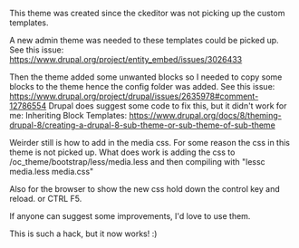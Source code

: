 This theme was created since the ckeditor was not picking up the custom templates.

A new admin theme was needed to these templates could be picked up.
See this issue: https://www.drupal.org/project/entity_embed/issues/3026433

Then the theme added some unwanted blocks so I needed to copy some blocks to the theme hence the config folder was added.
See this issue: https://www.drupal.org/project/drupal/issues/2635978#comment-12786554
Drupal does suggest some code to fix this, but it didn't work for me: Inheriting Block Templates:
https://www.drupal.org/docs/8/theming-drupal-8/creating-a-drupal-8-sub-theme-or-sub-theme-of-sub-theme

Weirder still is how to add in the media css. For some reason the css in this theme is not picked up.
What does work is adding the css to /oc_theme/bootstrap/less/media.less
and then compiling with "lessc media.less media.css"

Also for the browser to show the new css hold down the control key and reload. or CTRL F5.

If anyone can suggest some improvements, I'd love to use them.

This is such a hack, but it now works! :)